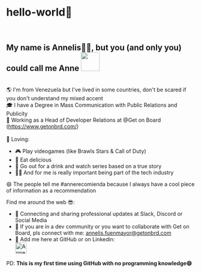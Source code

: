 # hello-world👋
<br> <h2> My name is Annelis🙋‍♀️, but you (and only you) could call me Anne <img src="https://media.giphy.com/media/mGcNjsfWAjY5AEZNw6/giphy.gif" width="50"></br></h2>
<br> 🌎 I'm from Venezuela but I've lived in some countries, don't be scared if you don't understand my mixed accent
<br> 🎓 I have a Degree in Mass Communication with Public Relations and Publicity 
<br> 💼 Working as a Head of Developer Relations at @Get on Board (https://www.getonbrd.com/) </br>
<br> 🤟 Loving: 
- 🎮 Play videogames (like Brawls Stars & Call of Duty)
- 🍔 Eat delicious
- 🥂 Go out for a drink and watch series based on a true story
- 🧑‍💻 And for me is really important being part of the tech industry </br>

😄 The people tell me #annerecomienda because I always have a cool piece of information as a recommendation </br>

Find me around the web 😎:
- 💼 Connecting and sharing professional updates at Slack, Discord or Social Media
- 📩 If you are in a dev community or you want to collaborate with Get on Board, pls connect with me: annelis.fuenmayor@getonbrd.com
- 📌 Add me here at GitHub or on Linkedin: 
<br> <a href="https://www.linkedin.com/in/annelisfuenmayor/"> <img src="https://www.vectorlogo.zone/logos/linkedin/linkedin-icon.svg" alt="Annelis Fuenmayor Linkedin Profile" height="30" width="30"> </a> </br>


PD: <b> This is my first time using GitHub with no programming knowledge😄</b>
